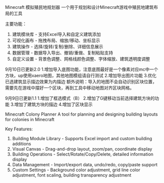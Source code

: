 Minecraft 模拟殖民地规划器
  一个用于规划和设计Minecraft游戏中殖民地建筑布局的工具
  
  主要功能：
  1. 建筑模块库 - 支持Excel导入和自定义建筑添加
  2. 可视化画布 - 拖拽布局、缩放/移动、坐标显示
  3. 建筑操作 - 选择/旋转/复制/删除、详细信息展示
  4. 数据管理 - 数据导入导出、撤销/重做、复制粘贴支持
  5. 自定义设置 - 背景色调整、网格线颜色调整、字体缩放、建筑透明度调整

9月10日已更新2.0
 1.增加导入底图功能，注意底图最好是一个像素对应mc中一个方块，up使用xaero地图，其他地图模组请自行测试
 2.增加导出图片功能
 3.优化已选建筑显示描边效果为内描边
额外说明：导入的地图不会自动识别区块位置，需要先在游戏中摆好一个区块，再到工具中移动地图对齐区块网格。

9月9日已更新1.1
 1.增加了框选模式（B）
 2.增加了G键移动当前选择建筑方块的功能
 3.增加了建筑方块的描边
 4.增加了区块显示

Minecraft Colony Planner
A tool for planning and designing building layouts for colonies in Minecraft

Key Features:
1. Building Module Library - Supports Excel import and custom building additions
2. Visual Canvas - Drag-and-drop layout, zoom/pan, coordinate display
3. Building Operations - Select/Rotate/Copy/Delete, detailed information display
  4. Data Management - Import/export data, undo/redo, copy/paste support  
5. Custom Settings - Background color adjustment, grid line color adjustment, font scaling, building transparency adjustment 
